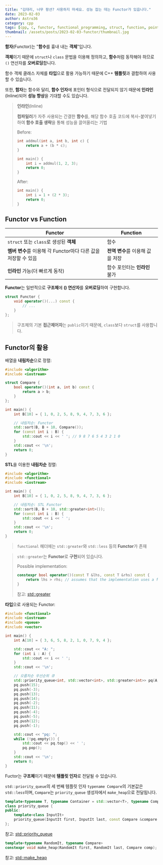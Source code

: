 ```yaml
---
title: "김대리, 너무 팡션? 사용하지 마세요. 성능 잡는 데는 Functor가 있읍니다."
date: 2023-02-03
author: Astro36
category: cpp
tags: [cpp, c, functor, functional_programming, struct, function, pointer, operator, overloading]
thumbnail: /assets/posts/2023-02-03-functor/thumbnail.jpg
---
```


**함자**(Functor)는 "**함수**를 흉내 내는 **객체**"입니다.

**객체**이기 때문에 `struct`나 `class` 문법을 이용해 정의하고, **함수**처럼 동작해야 하므로 `()` 연산자를 **오버로딩**합니다.

함수 객체 클래스 자체를 **타입**으로 활용 가능하기 때문에 C++ **템플릿**과 결합하여 사용할 수 있습니다.

또한, **함자**는 함수와 달리, **함수 인자**에 포인터 형식으로 전달되지 않기 때문에 **인라인**(Inline)되어 **성능 향상**을 기대할 수도 있습니다.

> **인라인**(Inline)
>
> **컴파일러**가 자주 사용되는 간결한 **함수**를, 해당 함수 호출 코드에 복사-붙여넣기 하여 **함수 호출 생략**을 통해 성능을 끌어올리는 기법
>
> Before:
> ```cpp
> int addmul(int a, int b, int c) {
>     return a + (b * c);
> }
>
> int main() {
>     int i = addmul(1, 2, 3);
>     return 0;
> }
> ```
>
> After:
> ```cpp
> int main() {
>     int i = 1 + (2 * 3);
>     return 0;
> }
> ```

## Functor vs Function

| Functor                                                        | Function                         |
| -------------------------------------------------------------- | -------------------------------- |
| `struct` 또는 `class`로 생성된 **객체**                        | 함수                             |
| **멤버 변수**를 이용해 각 Functor마다 다른 값을 저장할 수 있음 | **전역 변수**를 이용해 값을 저장 |
| **인라인** 가능(더 빠르게 동작)                                | 함수 포인터는 **인라인** 불가    |

**Functor**는 일반적으로 **구조체**에 **() 연산자**를 **오버로딩**하여 구현합니다.

```cpp
struct Functor {
    void operator()(...) const {
        // ...
    }
};
```

> 구조체의 기본 **접근제어자**는 `public`이기 때문에, `class`보다 `struct`를 사용합니다.

## Functor의 활용

배열을 **내림차순**으로 정렬:

```cpp
#include <algorithm>
#include <iostream>

struct Compare {
    bool operator()(int a, int b) const {
        return a > b;
    }
};

int main() {
    int B[10] = { 1, 0, 2, 5, 8, 9, 4, 7, 3, 6 };

    // 내림차순: Functor
    std::sort(B, B + 10, Compare());
    for (const int i : B) {
        std::cout << i << ' '; // 9 8 7 6 5 4 3 2 1 0
    }
    std::cout << '\n';
    return 0;
}
```

**STL**을 이용한 **내림차순** 정렬:

```cpp
#include <algorithm>
#include <functional>
#include <iostream>

int main() {
    int B[10] = { 1, 0, 2, 5, 8, 9, 4, 7, 3, 6 };

    // 내림차순: STL Functor
    std::sort(B, B + 10, std::greater<int>());
    for (const int i : B) {
        std::cout << i << ' ';
    }
    std::cout << '\n';
    return 0;
}
```

> `functional` 헤더에는 `std::greater`와 `std::less` 등의 **Functor**가 존재

> `std::greater`는 **Functor**로 **구현**되어 있습니다.
> 
> Possible implementation:
> ```cpp
> constexpr bool operator()(const T &lhs, const T &rhs) const {
>     return lhs > rhs; // assumes that the implementation uses a flat address space
> }
> ```
>
> 참고: [std::greater](https://en.cppreference.com/w/cpp/utility/functional/greater)

**타입**으로 사용되는 Functor:

```cpp
#include <functional>
#include <iostream>
#include <queue>
#include <vector>

int main() {
    int A[10] = { 3, 6, 5, 8, 2, 1, 0, 7, 9, 4 };

    std::cout << "A: ";
    for (int i : A) {
        std::cout << i << ' ';
    }
    std::cout << '\n';

    // 오름차순 우선순위 큐
    std::priority_queue<int, std::vector<int>, std::greater<int>> pq(A, A + 10);
    pq.push(15);
    pq.push(-3);
    pq.push(13);
    pq.push(14);
    pq.push(-2);
    pq.push(11);
    pq.push(-4);
    pq.push(-5);
    pq.push(12);
    pq.push(-1);

    std::cout << "pq: ";
    while (!pq.empty()) {
        std::cout << pq.top() << ' ';
        pq.pop();
    }
    std::cout << '\n';
    return 0;
}
```

Fuctor는 **구조체**이기 때문에 **템플릿 인자**로 전달될 수 있습니다.

`std::priority_queue`의 세 번째 템플릿 인자 `typename Compare`의 기본값은 `std::less`이며, `Compare`는 `priority_queue` 생성자에서 `make_heap`으로 전달됩니다.

```cpp
template<typename T, typename Container = std::vector<T>, typename Compare = std::less<typename Container::value_type>>
class priority_queue {
public:
    template<class InputIt>
    priority_queue(InputIt first, InputIt last, const Compare &compare = Compare());
};
```

참고: [std::priority_queue](https://en.cppreference.com/w/cpp/container/priority_queue)

```cpp
template<typename RandomIt, typename Compare>
constexpr void make_heap(RandomIt first, RandomIt last, Compare comp);
```

참고: [std::make_heap](https://en.cppreference.com/w/cpp/algorithm/make_heap)
